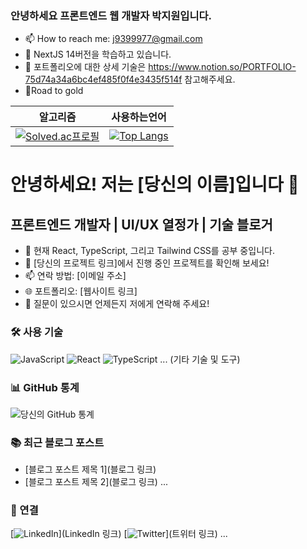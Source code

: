 ### 안녕하세요 프론트엔드 웹 개발자 박지원입니다.
- 📫 How to reach me: j9399977@gmail.com
- 🌱 NextJS 14버전을 학습하고 있습니다.
- 💬 포트폴리오에 대한 상세 기술은 https://www.notion.so/PORTFOLIO-75d74a34a6bc4ef485f0f4e3435f514f 참고해주세요.
- 🥇Road to gold

|알고리즘|사용하는언어|
|------|---|
|[![Solved.ac프로필](http://mazassumnida.wtf/api/v2/generate_badge?boj=tacoding)](https://solved.ac/whereisjw)|[![Top Langs](https://github-readme-stats.vercel.app/api/top-langs/?username=whereisjw&langs_count=8)](https://github.com/whereisjw/github-readme-stats)




<!--
**whereisjw/whereisjw** is a ✨ _special_ ✨ repository because its `README.md` (this file) appears on your GitHub profile.

Here are some ideas to get you started:

- 🔭 I’m currently working on ...
- 🌱 I’m currently learning ...
- 👯 I’m looking to collaborate on ...
- 🤔 I’m looking for help with ...
- 💬 Ask me about ...
- 📫 How to reach me: ...
- 😄 Pronouns: ...
- ⚡ Fun fact: ...
-->

# 안녕하세요! 저는 [당신의 이름]입니다 👋

## 프론트엔드 개발자 | UI/UX 열정가 | 기술 블로거

- 🌱 현재 React, TypeScript, 그리고 Tailwind CSS를 공부 중입니다.
- 🔭 [당신의 프로젝트 링크]에서 진행 중인 프로젝트를 확인해 보세요!
- 📫 연락 방법: [이메일 주소]
- 🌐 포트폴리오: [웹사이트 링크]
- 💬 질문이 있으시면 언제든지 저에게 연락해 주세요!

### 🛠 사용 기술

![JavaScript](https://img.shields.io/badge/-JavaScript-F7DF1E?style=flat-square&logo=javascript&logoColor=black)
![React](https://img.shields.io/badge/-React-61DAFB?style=flat-square&logo=react&logoColor=white)
![TypeScript](https://img.shields.io/badge/-TypeScript-3178C6?style=flat-square&logo=typescript&logoColor=white)
... (기타 기술 및 도구)

### 📊 GitHub 통계

![당신의 GitHub 통계](https://github-readme-stats.vercel.app/api?username=whereisjw&show_icons=true&theme=radical)

### 📚 최근 블로그 포스트

- [블로그 포스트 제목 1](블로그 링크)
- [블로그 포스트 제목 2](블로그 링크)
...

### 🤝 연결

[![LinkedIn](https://img.shields.io/badge/-LinkedIn-0077B5?style=flat-square&logo=linkedin&logoColor=white)](LinkedIn 링크)
[![Twitter](https://img.shields.io/badge/-Twitter-1DA1F2?style=flat-square&logo=twitter&logoColor=white)](트위터 링크)
...

